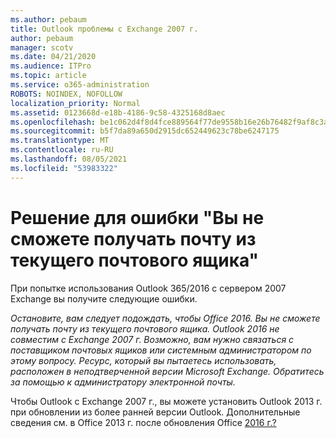 ```yaml
---
ms.author: pebaum
title: Outlook проблемы с Exchange 2007 г.
author: pebaum
manager: scotv
ms.date: 04/21/2020
ms.audience: ITPro
ms.topic: article
ms.service: o365-administration
ROBOTS: NOINDEX, NOFOLLOW
localization_priority: Normal
ms.assetid: 0123668d-e18b-4186-9c58-4325168d8aec
ms.openlocfilehash: be1c062d4f8d4fce889564f77de9558b16e26b76482f9af8c3a6b5e20966445a
ms.sourcegitcommit: b5f7da89a650d2915dc652449623c78be6247175
ms.translationtype: MT
ms.contentlocale: ru-RU
ms.lasthandoff: 08/05/2021
ms.locfileid: "53983322"
---
```

# <a name="solution-for-error-you-wont-be-able-to-receive-mail-from-a-current-mailbox"></a>Решение для ошибки "Вы не сможете получать почту из текущего почтового ящика"
При попытке использования Outlook 365/2016 с сервером 2007 Exchange вы получите следующие ошибки.

*Остановите, вам следует подождать, чтобы Office 2016. Вы не сможете получать почту из текущего почтового ящика. Outlook 2016 не совместим с Exchange 2007 г. Возможно, вам нужно связаться с поставщиком почтовых ящиков или системным администратором по этому вопросу. Ресурс, который вы пытаетесь использовать, расположен в неподтверченной версии Microsoft Exchange. Обратитесь за помощью к администратору электронной почты.*

Чтобы Outlook с Exchange 2007 г., вы можете установить Outlook 2013 г. при обновлении из более ранней версии Outlook. Дополнительные сведения см. в Office 2013 г. после обновления Office [2016 г.?](https://support.office.com/article/a6ca92f4-cbb4-4609-9fdb-f8d3dd6812f3)